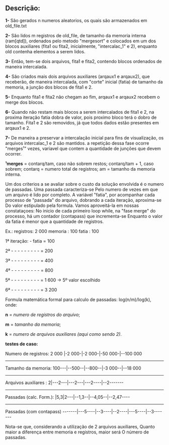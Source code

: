## Descrição:

**1-** São gerados n numeros aleatorios, os quais são armazenados em old_file.txt

**2-** São lidos m registros de old_file, de tamanho da memoria interna (ram[qtd]), ordenados pelo metodo
   "mergesort" e colocados em um dos blocos auxiliares (fita1 ou fita2, inicialmente, "intercalac_1" e 2),
   enquanto old contenha elementos a serem lidos.

**3-** Então, tem-se dois arquivos, fita1 e fita2, contendo blocos ordenados de maneira intercalada.

**4-** São criados mais dois arquivos auxiliares (arqaux1 e arqaux2), que receberão, de maneira intercalada,
   com "corte" inicial (fatia) de tamanho da memoria, a junção dos blocos de fita1 e 2.

**5-** Enquanto fita1 e fita2 não chegam ao fim, arqaux1 e arqaux2 recebem o merge dos blocos.

**6-** Quando não restam mais blocos a serem intercalados de fita1 e 2, na proxima iteração fatia
   dobra de valor, pois proximo bloco terá o dobro de tamanho. Fita1 e 2 são removidos,
   já que todos dados estão presentes em arqaux1 e 2.
 
**7-** De maneira a preservar a intercalação inicial para fins de visualização, os arquivos intercalac_1 e 2 são mantidos.
   a repetição dessa fase ocorre "merges¹" vezes, variavel que contem a quantidade de junções
   que devem ocorrer.


**¹merges** = 	contarq/tam, caso não sobrem restos;
	  	contarq/tam + 1, caso sobrem;
          	contarq = numero total de registros;
	  	am = tamanho da memoria interna.

Um dos criterios a se avaliar sobre o custo da solução envolvida é o numero de passadas. Uma passada caracteriza-se
Pelo numero de vezes em que um arquivo é lido por completo.
A variável "fatia", por acompanhar cada processo de "passada" do arquivo, dobrando a cada iteração, aproxima-se
Do valor estipulado pela formula. Vamos aproveitá-la em nossas constataçoes:
No inicio de cada primeiro loop while, na "fase merge" do processo, há um contador (contapass) que incrementa-se
Enquanto o valor da fatia é menor que a quantidade de registros.

Ex.:
	registros: 2 000
	memoria  : 100
	fatia    : 100
	
	
1ª iteração: - fatia = 100

2ª - - - - - - - - - = 200

3ª - - - - - - - - - = 400

4ª - - - - - - - - - = 800

5ª - - - - - - - - - = 1 600  -> 5º valor escolhido

6ª - - - - - - - - - = 3 200

 
Formula matemática formal para calculo de passadas: log(n/m)/log(k), onde:

**n** = *numero de registros do arquivo*;

**m** = *tamanho da memoria*;

**k** = *numero de arquivos auxiliares (aqui como sendo 2)*. 




**testes de caso:**



Numero de registros: 2 000                                 |-2 000-|-2 000-|-50 000-|--100 000

--------------------------------------------------------------------------------

Tamanho da memoria: 100---|--500--|--800--|-3 000--|--18 000

--------------------------------------------------------------------------------

Arquivos auxiliares :  2|---2---|---2---|---2----|--2-------   

--------------------------------------------------------------------------------
Passadas (calc. Form.): |5,3|2---|--1,3--|--4,05--|--2,47----  

--------------------------------------------------------------------------------

Passadas (com contapass) -------|---5----|--3----|--2----|---5----|--3-------


Nota-se que, considerando a utilização de 2 arquivos auxiliares,
Quanto maior a diferença entre memoria e registros, maior será
O número de passadas.  
